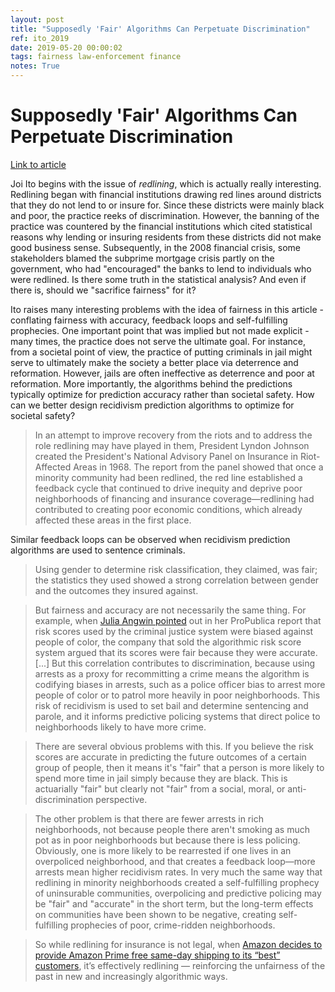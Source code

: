 ```yaml
---
layout: post
title: "Supposedly 'Fair' Algorithms Can Perpetuate Discrimination"
ref: ito_2019
date: 2019-05-20 00:00:02
tags: fairness law-enforcement finance
notes: True
---
```


# Supposedly 'Fair' Algorithms Can Perpetuate Discrimination

[Link to article](https://www.wired.com/story/ideas-joi-ito-insurance-algorithms/)

Joi Ito begins with the issue of *redlining*, which is actually really interesting. Redlining began with financial institutions drawing red lines around districts that they do not lend to or insure for. Since these districts were mainly black and poor, the practice reeks of discrimination. However, the banning of the practice was countered by the financial institutions which cited statistical reasons why lending or insuring residents from these districts did not make good business sense. Subsequently, in the 2008 financial crisis, some stakeholders blamed the subprime mortgage crisis partly on the government, who had "encouraged" the banks to lend to individuals who were redlined. Is there some truth in the statistical analysis? And even if there is, should we "sacrifice fairness" for it?

Ito raises many interesting problems with the idea of fairness in this article - conflating fairness with accuracy, feedback loops and self-fulfilling prophecies. One important point that was implied but not made explicit - many times, the practice does not serve the ultimate goal. For instance, from a societal point of view, the practice of putting criminals in jail might serve to ultimately make the society a better place via deterrence and reformation. However, jails are often ineffective as deterrence and poor at reformation. More importantly, the algorithms behind the predictions typically optimize for prediction accuracy rather than societal safety. How can we better design recidivism prediction algorithms to optimize for societal safety?

> In an attempt to improve recovery from the riots and to address the role redlining may have played in them, President Lyndon Johnson created the President's National Advisory Panel on Insurance in Riot-Affected Areas in 1968. The report from the panel showed that once a minority community had been redlined, the red line established a feedback cycle that continued to drive inequity and deprive poor neighborhoods of financing and insurance coverage—redlining had contributed to creating poor economic conditions, which already affected these areas in the first place.

Similar feedback loops can be observed when recidivism prediction algorithms are used to sentence criminals.

> Using gender to determine risk classification, they claimed, was fair; the statistics they used showed a strong correlation between gender and the outcomes they insured against.

> But fairness and accuracy are not necessarily the same thing. For example, when [Julia Angwin pointed](https://www.propublica.org/article/machine-bias-risk-assessments-in-criminal-sentencing) out in her ProPublica report that risk scores used by the criminal justice system were biased against people of color, the company that sold the algorithmic risk score system argued that its scores were fair because they were accurate. [...] But this correlation contributes to discrimination, because using arrests as a proxy for recommitting a crime means the algorithm is codifying biases in arrests, such as a police officer bias to arrest more people of color or to patrol more heavily in poor neighborhoods. This risk of recidivism is used to set bail and determine sentencing and parole, and it informs predictive policing systems that direct police to neighborhoods likely to have more crime.

> There are several obvious problems with this. If you believe the risk scores are accurate in predicting the future outcomes of a certain group of people, then it means it's "fair" that a person is more likely to spend more time in jail simply because they are black. This is actuarially "fair" but clearly not "fair" from a social, moral, or anti-discrimination perspective.

> The other problem is that there are fewer arrests in rich neighborhoods, not because people there aren't smoking as much pot as in poor neighborhoods but because there is less policing. Obviously, one is more likely to be rearrested if one lives in an overpoliced neighborhood, and that creates a feedback loop—more arrests mean higher recidivism rates. In very much the same way that redlining in minority neighborhoods created a self-fulfilling prophecy of uninsurable communities, overpolicing and predictive policing may be "fair" and "accurate" in the short term, but the long-term effects on communities have been shown to be negative, creating self-fulfilling prophecies of poor, crime-ridden neighborhoods.

> So while redlining for insurance is not legal, when [Amazon decides to provide Amazon Prime free same-day shipping to its “best” customers](https://www.bloomberg.com/graphics/2016-amazon-same-day/), it’s effectively redlining — reinforcing the unfairness of the past in new and increasingly algorithmic ways.
